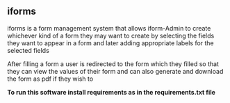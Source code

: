 <!DOCTYPE html>
<html>
<head>
	<title></title>
</head>
<body>
<h2>iforms</h2>
<p>iforms is a form management system that allows iform-Admin to create whichever kind of a form they may want to create by selecting the fields they want to appear in a form and later adding appropriate labels for the selected fields </p>
<p>After filling a form a user is redirected to the form which they filled so that they can view the values of their form and can also generate and download the form as pdf if they wish to</p>
<p><strong>To run this software install requirements as in the requirements.txt file</strong></p>
</body>
</html>